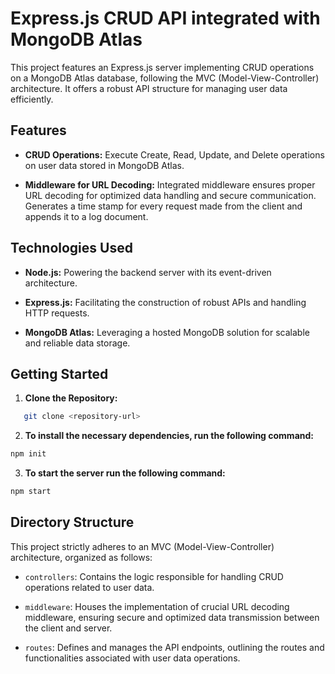 # Express.js CRUD API integrated with MongoDB Atlas

This project features an Express.js server implementing CRUD operations on a MongoDB Atlas database, following the MVC (Model-View-Controller) architecture. It offers a robust API structure for managing user data efficiently.

## Features

- **CRUD Operations:** Execute Create, Read, Update, and Delete operations on user data stored in MongoDB Atlas.
  
- **Middleware for URL Decoding:** Integrated middleware ensures proper URL decoding for optimized data handling and secure communication. Generates a time stamp for every request made from the client and appends it to a log document.

## Technologies Used

- **Node.js:** Powering the backend server with its event-driven architecture.
  
- **Express.js:** Facilitating the construction of robust APIs and handling HTTP requests.
  
- **MongoDB Atlas:** Leveraging a hosted MongoDB solution for scalable and reliable data storage.

## Getting Started

1. **Clone the Repository:**
   
```bash
   git clone <repository-url>
```
2. **To install the necessary dependencies, run the following command:**

```bash
npm init
```

3. **To  start the server run the following command:**
```bash
npm start
```


## Directory Structure

This project strictly adheres to an MVC (Model-View-Controller) architecture, organized as follows:

- `controllers`: Contains the logic responsible for handling CRUD operations related to user data.

- `middleware`: Houses the implementation of crucial URL decoding middleware, ensuring secure and optimized data transmission between the client and server.

- `routes`: Defines and manages the API endpoints, outlining the routes and functionalities associated with user data operations.






